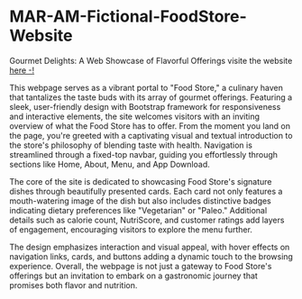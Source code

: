 # MAR-AM-Fictional-FoodStore-Website
Gourmet Delights: A Web Showcase of Flavorful Offerings 
visite the website [here -!](https://mar-am.github.io/MAR-AM-Fictional-FoodStore-Website/)

This webpage serves as a vibrant portal to "Food Store," a culinary haven that tantalizes the taste buds with its array of gourmet offerings. Featuring a sleek, user-friendly design with Bootstrap framework for responsiveness and interactive elements, the site welcomes visitors with an inviting overview of what the Food Store has to offer. From the moment you land on the page, you're greeted with a captivating visual and textual introduction to the store's philosophy of blending taste with health. Navigation is streamlined through a fixed-top navbar, guiding you effortlessly through sections like Home, About, Menu, and App Download.

The core of the site is dedicated to showcasing Food Store's signature dishes through beautifully presented cards. Each card not only features a mouth-watering image of the dish but also includes distinctive badges indicating dietary preferences like "Vegetarian" or "Paleo." Additional details such as calorie count, NutriScore, and customer ratings add layers of engagement, encouraging visitors to explore the menu further.

The design emphasizes interaction and visual appeal, with hover effects on navigation links, cards, and buttons adding a dynamic touch to the browsing experience. Overall, the webpage is not just a gateway to Food Store's offerings but an invitation to embark on a gastronomic journey that promises both flavor and nutrition.

